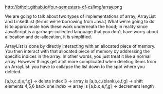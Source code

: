 http://btholt.github.io/four-semesters-of-cs/img/array.png

We are going to talk about two types of implementations of array, ArrayList and LinkedList (terms we're borrowing from Java.) What we're going to do is to approximate how these work underneath the hood; in reality since JavaScript is a garbage-collected language that you don't have worry about allocation and de-allocation, it is simplified.

ArrayList is done by directly interacting with an allocated piece of memory. You then interact with that allocated piece of memory by addressing the specific indices in the array. In other words, you just treat it like a normal array. However things get a bit more complicated when deleting items from an ArrayList: you have to collapse the list down to the spot where you deleted.


[a,b,c,d,e,f,g]
-> delete index 3
-> array is [a,b,c,(blank),e,f,g]
-> shift elements 4,5,6 back one index
-> array is [a,b,c,e,f,g]
-> decrement length
